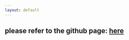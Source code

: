 ```yaml
---
layout: default
---
```


## please refer to the github page: [here](//github.com/omaralbeik/SwifterSwift/wiki)